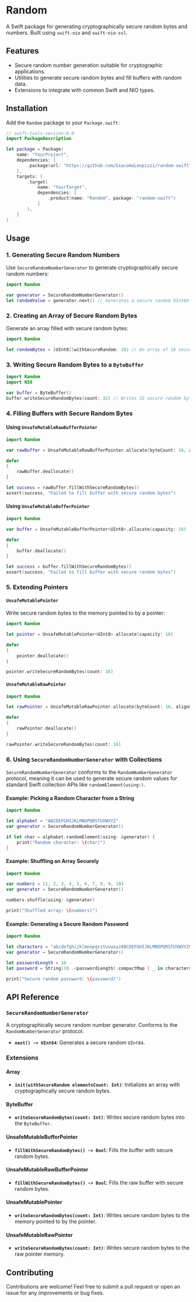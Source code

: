 # Random

A Swift package for generating cryptographically secure random bytes and numbers. Built using `swift-nio` and `swift-nio-ssl`.

## Features

- Secure random number generation suitable for cryptographic applications.
- Utilities to generate secure random bytes and fill buffers with random data.
- Extensions to integrate with common Swift and NIO types.

## Installation

Add the `Random` package to your `Package.swift`:

```swift
// swift-tools-version:6.0
import PackageDescription

let package = Package(
    name: "YourProject",
    dependencies: [
        .package(url: "https://github.com/GiacomoLeopizzi/random-swift", from: "1.0.0"),
    ],
    targets: [
        .target(
            name: "YourTarget",
            dependencies: [
                .product(name: "Random", package: "random-swift")
            ]
        ),
    ]
)
```

## Usage

### 1. Generating Secure Random Numbers

Use `SecureRandomNumberGenerator` to generate cryptographically secure random numbers:

```swift
import Random

var generator = SecureRandomNumberGenerator()
let randomValue = generator.next() // Generates a secure random UInt64
```

### 2. Creating an Array of Secure Random Bytes

Generate an array filled with secure random bytes:

```swift
import Random

let randomBytes = [UInt8](withSecureRandom: 16) // An array of 16 secure random bytes
```

### 3. Writing Secure Random Bytes to a `ByteBuffer`

```swift
import Random
import NIO

var buffer = ByteBuffer()
buffer.writeSecureRandomBytes(count: 32) // Writes 32 secure random bytes into the buffer
```

### 4. Filling Buffers with Secure Random Bytes

#### Using `UnsafeMutableRawBufferPointer`

```swift
import Random

var rawBuffer = UnsafeMutableRawBufferPointer.allocate(byteCount: 16, alignment: 1)

defer 
{
    rawBuffer.deallocate()
}

let success = rawBuffer.fillWithSecureRandomBytes()
assert(success, "Failed to fill buffer with secure random bytes")
```

#### Using `UnsafeMutableBufferPointer`

```swift
import Random

var buffer = UnsafeMutableBufferPointer<UInt8>.allocate(capacity: 16)

defer 
{
    buffer.deallocate()
}

let success = buffer.fillWithSecureRandomBytes()
assert(success, "Failed to fill buffer with secure random bytes")
```

### 5. Extending Pointers

#### `UnsafeMutablePointer`

Write secure random bytes to the memory pointed to by a pointer:

```swift
import Random

let pointer = UnsafeMutablePointer<UInt8>.allocate(capacity: 16)

defer 
{
    pointer.deallocate()
}

pointer.writeSecureRandomBytes(count: 16)
```

#### `UnsafeMutableRawPointer`

```swift
import Random

let rawPointer = UnsafeMutableRawPointer.allocate(byteCount: 16, alignment: 1)

defer 
{
    rawPointer.deallocate()
}

rawPointer.writeSecureRandomBytes(count: 16)
```

### 6. Using `SecureRandomNumberGenerator` with Collections

`SecureRandomNumberGenerator` conforms to the `RandomNumberGenerator` protocol, meaning it can be used to generate secure random values for standard Swift collection APIs like `randomElement(using:)`.

#### Example: Picking a Random Character from a String

```swift
import Random

let alphabet = "ABCDEFGHIJKLMNOPQRSTUVWXYZ"
var generator = SecureRandomNumberGenerator()

if let char = alphabet.randomElement(using: &generator) {
    print("Random character: \(char)")
}
```

#### Example: Shuffling an Array Securely

```swift
import Random

var numbers = [1, 2, 3, 4, 5, 6, 7, 8, 9, 10]
var generator = SecureRandomNumberGenerator()

numbers.shuffle(using: &generator)

print("Shuffled array: \(numbers)")
```

#### Example: Generating a Secure Random Password

```swift
import Random

let characters = "abcdefghijklmnopqrstuvwxyzABCDEFGHIJKLMNOPQRSTUVWXYZ0123456789!@#$%^&*()"
var generator = SecureRandomNumberGenerator()

let passwordLength = 16
let password = String((0..<passwordLength).compactMap { _ in characters.randomElement(using: &generator) })

print("Secure random password: \(password)")
```

## API Reference

### `SecureRandomNumberGenerator`

A cryptographically secure random number generator. Conforms to the `RandomNumberGenerator` protocol.

- **`next() -> UInt64`**: Generates a secure random `UInt64`.

### Extensions

#### Array

- **`init(withSecureRandom elementsCount: Int)`**: Initializes an array with cryptographically secure random bytes.

#### ByteBuffer

- **`writeSecureRandomBytes(count: Int)`**: Writes secure random bytes into the `ByteBuffer`.

#### UnsafeMutableBufferPointer

- **`fillWithSecureRandomBytes() -> Bool`**: Fills the buffer with secure random bytes.

#### UnsafeMutableRawBufferPointer

- **`fillWithSecureRandomBytes() -> Bool`**: Fills the raw buffer with secure random bytes.

#### UnsafeMutablePointer

- **`writeSecureRandomBytes(count: Int)`**: Writes secure random bytes to the memory pointed to by the pointer.

#### UnsafeMutableRawPointer

- **`writeSecureRandomBytes(count: Int)`**: Writes secure random bytes to the raw pointer memory.

## Contributing

Contributions are welcome! Feel free to submit a pull request or open an issue for any improvements or bug fixes.
